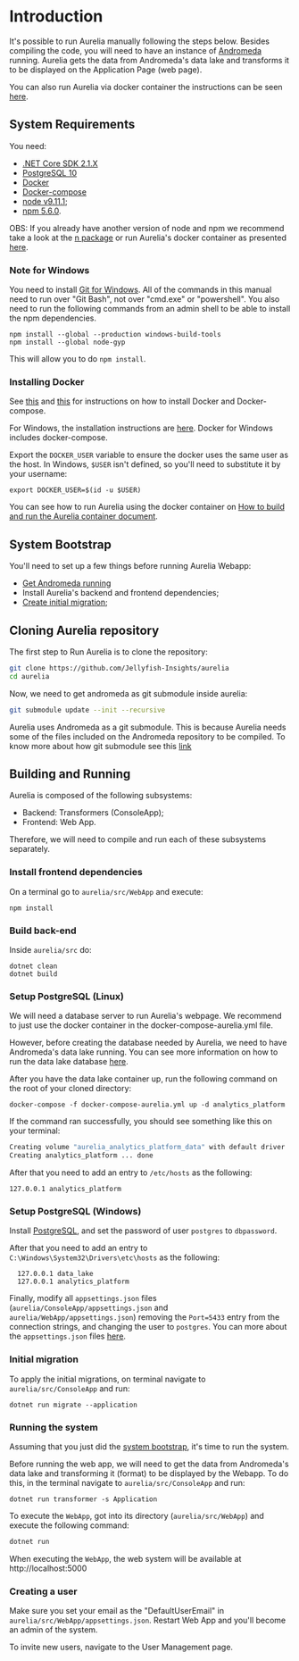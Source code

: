# Introduction

It's possible to run Aurelia manually following the steps below. Besides
compiling the code, you will need to have an instance of
[Andromeda](https://github.com/Jellyfish-Insights/andromeda) running. Aurelia
gets the data from Andromeda's data lake and transforms it to be displayed on the
Application Page (web page).

You can also run Aurelia via docker container the instructions can be seen
[here](../run_on_docker.md).

## System Requirements

You need:
  - [.NET Core SDK 2.1.X](https://dotnet.microsoft.com/download/dotnet-core/2.1)
  - [PostgreSQL 10](https://www.postgresql.org/)
  - [Docker](https://docs.docker.com/install/linux/docker-ce/ubuntu/)
  - [Docker-compose](https://github.com/docker/compose/releases)
  - [node v9.11.1](https://nodejs.org/dist/v9.11.1/docs/api/);
  - [npm 5.6.0](https://www.npmjs.com/package/npm/v/5.6.0).

OBS: If you already have another version of node and npm we recommend take a
look at the [n package](https://github.com/tj/n) or run Aurelia's docker container as
presented [here](../run_on_docker.md).

### Note for Windows

You need to install [Git for Windows](https://git-scm.com/download/win). All of the commands in this
manual need to run over "Git Bash", not over "cmd.exe" or "powershell".
You also need to run the following commands from an admin shell to be able
to install the npm dependencies.
``` shell
npm install --global --production windows-build-tools
npm install --global node-gyp
```
This will allow you to do `npm install`.

### Installing Docker

See [this](https://docs.docker.com/install/linux/docker-ce/ubuntu/) and [this](https://github.com/docker/compose/releases) for instructions on how to install Docker and
Docker-compose.

For Windows, the installation instructions are [here](https://docs.docker.com/docker-for-windows/install/). Docker for
Windows includes docker-compose.

Export the `DOCKER_USER` variable to ensure the docker uses the same
user as the host. In Windows, `$USER` isn't defined, so you'll need
to substitute it by your username:

```shell
export DOCKER_USER=$(id -u $USER)
```

You can see how to run Aurelia using the docker container on [How to build and
run the Aurelia container document](../run_on_docker.md).

## System Bootstrap

You'll need to set up a few things before running Aurelia Webapp:
- [Get Andromeda running](https://github.com/Jellyfish-Insights/andromeda/blob/master/docs/how_to_setup.md)
- Install Aurelia's backend and frontend dependencies;
- [Create initial migration](#initial-migration);

## Cloning Aurelia repository

The first step to Run Aurelia is to clone the repository:

```bash
git clone https://github.com/Jellyfish-Insights/aurelia
cd aurelia
```

Now, we need to get andromeda as git submodule inside aurelia:

```bash
git submodule update --init --recursive
```

Aurelia uses Andromeda as a git submodule.
This is because Aurelia needs some of the files included on the Andromeda repository to be compiled.
To know more about how git submodule see this [link](https://git-scm.com/book/en/v2/Git-Tools-Submodules)

## Building and Running

Aurelia is composed of the following subsystems:

  - Backend: Transformers (ConsoleApp);
  - Frontend: Web App.

Therefore, we will need to compile and run each of these subsystems separately.

### Install frontend dependencies

On a terminal go to `aurelia/src/WebApp` and execute:

```shell
npm install
```

### Build back-end

Inside `aurelia/src` do:

```shell
dotnet clean
dotnet build
```

### Setup PostgreSQL (Linux)

We will need a database server to run Aurelia's webpage. We recommend to
just use the docker container in the docker-compose-aurelia.yml file.

However, before creating the database needed by Aurelia, we need to have
Andromeda's data lake running. You can see more information on how to
run the data lake database
[here](https://github.com/Jellyfish-Insights/andromeda/blob/master/docs/how_to_setup.md#setup-postgresql-database-linux).

After you have the data lake container up, run the following command on the root
of your cloned directory:

```shell
docker-compose -f docker-compose-aurelia.yml up -d analytics_platform
```

If the command ran successfully, you should see something like this on your
terminal:

```bash
Creating volume "aurelia_analytics_platform_data" with default driver
Creating analytics_platform ... done
```

After that you need to add an entry to `/etc/hosts` as the
following:

```shell
127.0.0.1 analytics_platform
```

### Setup PostgreSQL (Windows)

Install [PostgreSQL](https://www.postgresql.org/download/windows/), and set the password of user `postgres`
to `dbpassword`.

After that you need to add an entry to
`C:\Windows\System32\Drivers\etc\hosts` as the following:
```
  127.0.0.1 data_lake
  127.0.0.1 analytics_platform
```

Finally, modify all `appsettings.json` files
(`aurelia/ConsoleApp/appsettings.json` and `aurelia/WebApp/appsettings.json`)
removing the `Port=5433` entry from the connection strings, and changing the
user to `postgres`. You can more about the `appsettings.json` files
[here](https://github.com/Jellyfish-Insights/aurelia/blob/master/run_on_docker.md#aurelia).

### Initial migration

To apply the initial migrations, on terminal navigate to
`aurelia/src/ConsoleApp` and run:

```shell
dotnet run migrate --application
```

### Running the system

Assuming that you just did the [system bootstrap](#system-bootstrap), it's time
to run the system.

Before running the web app, we will need to get the data from Andromeda's
data lake and transforming it (format) to be displayed by the Webapp. To do
this, in the terminal navigate to `aurelia/src/ConsoleApp` and run:

```shell
dotnet run transformer -s Application
```

To execute the `WebApp`, got into its directory (`aurelia/src/WebApp`) and
execute the following command:

```bash
dotnet run
```

When executing the `WebApp`, the web system will be available
at http://localhost:5000

### Creating a user

Make sure you set your email as the "DefaultUserEmail" in
`aurelia/src/WebApp/appsettings.json`. Restart Web App and you'll become
an admin of the system.

To invite new users, navigate to the User Management page.
